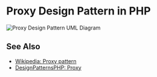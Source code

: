 # Proxy Design Pattern in PHP

![Proxy Design Pattern UML Diagram](https://raw.githubusercontent.com/php-earth/assets/master/images/oop/design-patterns/structural/proxy.png "Proxy Design Pattern UML Diagram")

## See Also

* [Wikipedia: Proxy pattern](https://en.wikipedia.org/wiki/Proxy_pattern)
* [DesignPatternsPHP: Proxy](http://designpatternsphp.readthedocs.io/en/latest/Structural/Proxy/README.html)
